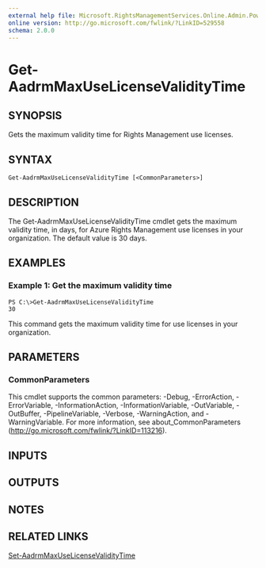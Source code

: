 ```yaml
---
external help file: Microsoft.RightsManagementServices.Online.Admin.PowerShell.dll-Help.xml
online version: http://go.microsoft.com/fwlink/?LinkID=529558
schema: 2.0.0
---
```


# Get-AadrmMaxUseLicenseValidityTime

## SYNOPSIS
Gets the maximum validity time for Rights Management use licenses.

## SYNTAX

```
Get-AadrmMaxUseLicenseValidityTime [<CommonParameters>]
```

## DESCRIPTION
The Get-AadrmMaxUseLicenseValidityTime cmdlet gets the maximum validity time, in days, for Azure Rights Management use licenses in your organization.
The default value is 30 days.

## EXAMPLES

### Example 1: Get the maximum validity time
```
PS C:\>Get-AadrmMaxUseLicenseValidityTime
30
```

This command gets the maximum validity time for use licenses in your organization.

## PARAMETERS

### CommonParameters
This cmdlet supports the common parameters: -Debug, -ErrorAction, -ErrorVariable, -InformationAction, -InformationVariable, -OutVariable, -OutBuffer, -PipelineVariable, -Verbose, -WarningAction, and -WarningVariable. For more information, see about_CommonParameters (http://go.microsoft.com/fwlink/?LinkID=113216).

## INPUTS

## OUTPUTS

## NOTES

## RELATED LINKS

[Set-AadrmMaxUseLicenseValidityTime]()


